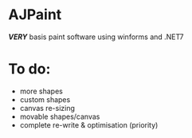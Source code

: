 # AJPaint
***VERY*** basis paint software using winforms and .NET7

# To do:
- more shapes
- custom shapes
- canvas re-sizing
- movable shapes/canvas
- complete re-write & optimisation (priority)
